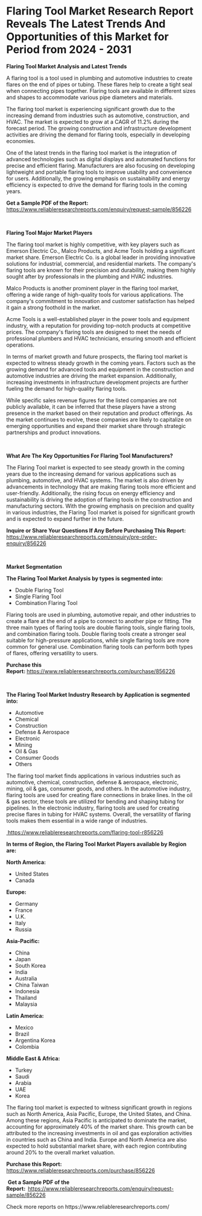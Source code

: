 <p><h1>Flaring Tool Market Research Report Reveals The Latest Trends And Opportunities of this Market for Period from 2024 - 2031</h1></p><p><strong>Flaring Tool Market Analysis and Latest Trends</strong></p>
<p><p>A flaring tool is a tool used in plumbing and automotive industries to create flares on the end of pipes or tubing. These flares help to create a tight seal when connecting pipes together. Flaring tools are available in different sizes and shapes to accommodate various pipe diameters and materials.</p><p>The flaring tool market is experiencing significant growth due to the increasing demand from industries such as automotive, construction, and HVAC. The market is expected to grow at a CAGR of 11.2% during the forecast period. The growing construction and infrastructure development activities are driving the demand for flaring tools, especially in developing economies.</p><p>One of the latest trends in the flaring tool market is the integration of advanced technologies such as digital displays and automated functions for precise and efficient flaring. Manufacturers are also focusing on developing lightweight and portable flaring tools to improve usability and convenience for users. Additionally, the growing emphasis on sustainability and energy efficiency is expected to drive the demand for flaring tools in the coming years.</p></p>
<p><strong>Get a Sample PDF of the Report:&nbsp;</strong> <a href="https://www.reliableresearchreports.com/enquiry/request-sample/856226">https://www.reliableresearchreports.com/enquiry/request-sample/856226</a></p>
<p>&nbsp;</p>
<p><strong>Flaring Tool Major Market Players</strong></p>
<p><p>The flaring tool market is highly competitive, with key players such as Emerson Electric Co., Malco Products, and Acme Tools holding a significant market share. Emerson Electric Co. is a global leader in providing innovative solutions for industrial, commercial, and residential markets. The company's flaring tools are known for their precision and durability, making them highly sought after by professionals in the plumbing and HVAC industries.</p><p>Malco Products is another prominent player in the flaring tool market, offering a wide range of high-quality tools for various applications. The company's commitment to innovation and customer satisfaction has helped it gain a strong foothold in the market.</p><p>Acme Tools is a well-established player in the power tools and equipment industry, with a reputation for providing top-notch products at competitive prices. The company's flaring tools are designed to meet the needs of professional plumbers and HVAC technicians, ensuring smooth and efficient operations.</p><p>In terms of market growth and future prospects, the flaring tool market is expected to witness steady growth in the coming years. Factors such as the growing demand for advanced tools and equipment in the construction and automotive industries are driving the market expansion. Additionally, increasing investments in infrastructure development projects are further fueling the demand for high-quality flaring tools.</p><p>While specific sales revenue figures for the listed companies are not publicly available, it can be inferred that these players have a strong presence in the market based on their reputation and product offerings. As the market continues to evolve, these companies are likely to capitalize on emerging opportunities and expand their market share through strategic partnerships and product innovations.</p></p>
<p>&nbsp;</p>
<p><strong>What Are The Key Opportunities For Flaring Tool Manufacturers?</strong></p>
<p><p>The Flaring Tool market is expected to see steady growth in the coming years due to the increasing demand for various applications such as plumbing, automotive, and HVAC systems. The market is also driven by advancements in technology that are making flaring tools more efficient and user-friendly. Additionally, the rising focus on energy efficiency and sustainability is driving the adoption of flaring tools in the construction and manufacturing sectors. With the growing emphasis on precision and quality in various industries, the Flaring Tool market is poised for significant growth and is expected to expand further in the future.</p></p>
<p><strong>Inquire or Share Your Questions If Any Before Purchasing This Report:</strong> <a href="https://www.reliableresearchreports.com/enquiry/pre-order-enquiry/856226">https://www.reliableresearchreports.com/enquiry/pre-order-enquiry/856226</a></p>
<p>&nbsp;</p>
<p><strong>Market Segmentation</strong></p>
<p><strong>The Flaring Tool Market Analysis by types is segmented into:</strong></p>
<p><ul><li>Double Flaring Tool</li><li>Single Flaring Tool</li><li>Combination Flaring Tool</li></ul></p>
<p><p>Flaring tools are used in plumbing, automotive repair, and other industries to create a flare at the end of a pipe to connect to another pipe or fitting. The three main types of flaring tools are double flaring tools, single flaring tools, and combination flaring tools. Double flaring tools create a stronger seal suitable for high-pressure applications, while single flaring tools are more common for general use. Combination flaring tools can perform both types of flares, offering versatility to users.</p></p>
<p><strong>Purchase this Report:&nbsp;</strong><a href="https://www.reliableresearchreports.com/purchase/856226">https://www.reliableresearchreports.com/purchase/856226</a></p>
<p>&nbsp;</p>
<p><strong>The Flaring Tool Market Industry Research by Application is segmented into:</strong></p>
<p><ul><li>Automotive</li><li>Chemical</li><li>Construction</li><li>Defense & Aerospace</li><li>Electronic</li><li>Mining</li><li>Oil & Gas</li><li>Consumer Goods</li><li>Others</li></ul></p>
<p><p>The flaring tool market finds applications in various industries such as automotive, chemical, construction, defense & aerospace, electronic, mining, oil & gas, consumer goods, and others. In the automotive industry, flaring tools are used for creating flare connections in brake lines. In the oil & gas sector, these tools are utilized for bending and shaping tubing for pipelines. In the electronic industry, flaring tools are used for creating precise flares in tubing for HVAC systems. Overall, the versatility of flaring tools makes them essential in a wide range of industries.</p></p>
<p><a href="https://www.reliableresearchreports.com/flaring-tool-r856226">&nbsp;https://www.reliableresearchreports.com/flaring-tool-r856226</a></p>
<p><strong>In terms of Region, the Flaring Tool Market Players available by Region are:</strong></p>
<p>
    <p> <strong> North America: </strong>
        <ul>
            <li>United States</li>
            <li>Canada</li>
        </ul>
        </p> 
    <p> <strong> Europe: </strong>
        <ul>
            <li>Germany</li>
            <li>France</li>
            <li>U.K.</li>
            <li>Italy</li>
            <li>Russia</li>
        </ul>
        </p> 
    <p> <strong> Asia-Pacific: </strong>
        <ul>
            <li>China</li>
            <li>Japan</li>
            <li>South Korea</li>
            <li>India</li>
            <li>Australia</li>
            <li>China Taiwan</li>
            <li>Indonesia</li>
            <li>Thailand</li>
            <li>Malaysia</li>
        </ul>
        </p> 
    <p> <strong> Latin America: </strong>
        <ul>
            <li>Mexico</li>
            <li>Brazil</li>
            <li>Argentina Korea</li>
            <li>Colombia</li>
        </ul>
        </p> 
    <p> <strong> Middle East & Africa: </strong>
        <ul>
            <li>Turkey</li>
            <li>Saudi</li>
            <li>Arabia</li>
            <li>UAE</li>
            <li>Korea</li>
        </ul>
    </p>
    </p>
<p><p>The flaring tool market is expected to witness significant growth in regions such as North America, Asia Pacific, Europe, the United States, and China. Among these regions, Asia Pacific is anticipated to dominate the market, accounting for approximately 40% of the market share. This growth can be attributed to the increasing investments in oil and gas exploration activities in countries such as China and India. Europe and North America are also expected to hold substantial market share, with each region contributing around 20% to the overall market valuation.</p></p>
<p><strong>Purchase this Report: </strong><a href="https://www.reliableresearchreports.com/purchase/856226">https://www.reliableresearchreports.com/purchase/856226</a></p>
<p>&nbsp;<strong>Get a Sample PDF of the Report:&nbsp;&nbsp;</strong><a href="https://www.reliableresearchreports.com/enquiry/request-sample/856226">https://www.reliableresearchreports.com/enquiry/request-sample/856226</a></p>
<p><strong></strong></p>
<p>Check more reports on https://www.reliableresearchreports.com/</p>